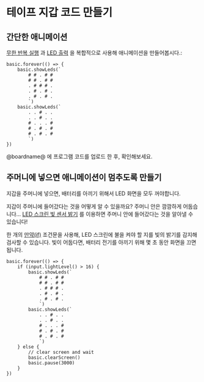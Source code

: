 # 테이프 지갑 코드 만들기

## 간단한 애니메이션

[무한 반복 실행](/reference/basic/forever) 과 [LED 출력](/reference/basic/show-leds) 을 복합적으로 사용해 애니메이션을 만들어봅시다.:

```blocks
basic.forever(() => {
    basic.showLeds(`
        # # . # #
        # # . # #
        . # # # .
        . # . # .
        . # . # .
        `)
    basic.showLeds(`
        . . # . .
        . . # . .
        # . . . #
        # . # . #
        # . # . #
        `)
})
```

@boardname@ 에 프로그램 코드를 업로드 한 후, 확인해보세요.

## 주머니에 넣으면 애니메이션이 멈추도록 만들기

지갑을 주머니에 넣으면, 배터리를 아끼기 위해서 LED 화면을 모두 꺼야합니다.

지갑이 주머니에 들어갔다는 것을 어떻게 알 수 있을까요? 주머니 안은 깜깜하게 어둡습니다... [LED 스크린 빛 센서 밝기](/reference/input/light-level) 를 이용하면 주머니 안에 들어갔다는 것을 알아낼 수 있습니다!

한 개의 [만약(if)](/blocks/logic/if) 조건문을 사용해, LED 스크린에 불을 켜야 할 지를 빛의 밝기를 감지해 검사할 수 있습니다. 빛이 어둡다면, 배터리 전기를 아끼기 위해 몇 초 동안 화면을 끄면 됩니다.

```blocks
basic.forever(() => {
    if (input.lightLevel() > 16) {
        basic.showLeds(`
            # # . # #
            # # . # #
            . # # # .
            . # . # .
            . # . # .
            `)
        basic.showLeds(`
            . . # . .
            . . # . .
            # . . . #
            # . # . #
            # . # . #
            `)
    } else {        
        // clear screen and wait
        basic.clearScreen()
        basic.pause(3000)
    }
})
```